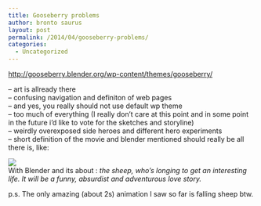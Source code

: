```yaml
---
title: Gooseberry problems
author: bronto saurus
layout: post
permalink: /2014/04/gooseberry-problems/
categories:
  - Uncategorized
---
```

<http://gooseberry.blender.org/wp-content/themes/gooseberry/>

&#8211; art is allready there  
&#8211; confusing navigation and definiton of web pages  
&#8211; and yes, you really should not use default wp theme  
&#8211; too much of everything (I really don&#8217;t care at this point and in some point in the future i&#8217;d like to vote for the sketches and storyline)  
&#8211; weirdly overexposed side heroes and different hero experiments  
&#8211; short definition of the movie and blender mentioned should really be all there is, like:

![][1]  
With Blender and its about : *the sheep, who&#8217;s longing to get an interesting life. It will be a funny, absurdist and adventurous love story.*

p.s. The only amazing (about 2s) animation I saw so far is falling sheep btw.

 [1]: http://gooseberry.blender.org/wp-content/themes/gooseberry/assets/img/supporters/blender-b.png